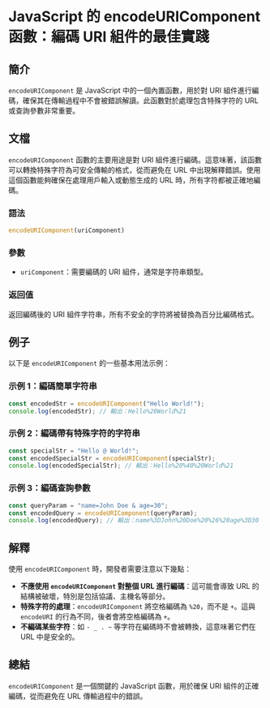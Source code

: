 <!--
Meta Description: # JavaScript 的 encodeURIComponent 函數：編碼 URI 組件的最佳實踐 ## 簡介 `encodeURIComponent` 是 JavaScript 中的一個內置函數，用於對 URI 組件進行編碼，確保其在傳輸過程中不會被錯誤解讀。此函數對於處理包含特殊字符的 UR...
Meta Keywords: encodeuricomponent, javascript, url, uri, const
-->

# JavaScript 的 encodeURIComponent 函數：編碼 URI 組件的最佳實踐

## 簡介
`encodeURIComponent` 是 JavaScript 中的一個內置函數，用於對 URI 組件進行編碼，確保其在傳輸過程中不會被錯誤解讀。此函數對於處理包含特殊字符的 URL 或查詢參數非常重要。

## 文檔
`encodeURIComponent` 函數的主要用途是對 URI 組件進行編碼。這意味著，該函數可以轉換特殊字符為可安全傳輸的格式，從而避免在 URL 中出現解釋錯誤。使用這個函數能夠確保在處理用戶輸入或動態生成的 URL 時，所有字符都被正確地編碼。

### 語法
```javascript
encodeURIComponent(uriComponent)
```

### 參數
- `uriComponent`：需要編碼的 URI 組件，通常是字符串類型。

### 返回值
返回編碼後的 URI 組件字符串，所有不安全的字符將被替換為百分比編碼格式。

## 例子
以下是 `encodeURIComponent` 的一些基本用法示例：

### 示例 1：編碼簡單字符串
```javascript
const encodedStr = encodeURIComponent("Hello World!");
console.log(encodedStr); // 輸出：Hello%20World%21
```

### 示例 2：編碼帶有特殊字符的字符串
```javascript
const specialStr = "Hello @ World!";
const encodedSpecialStr = encodeURIComponent(specialStr);
console.log(encodedSpecialStr); // 輸出：Hello%20%40%20World%21
```

### 示例 3：編碼查詢參數
```javascript
const queryParam = "name=John Doe & age=30";
const encodedQuery = encodeURIComponent(queryParam);
console.log(encodedQuery); // 輸出：name%3DJohn%20Doe%20%26%20age%3D30
```

## 解釋
使用 `encodeURIComponent` 時，開發者需要注意以下幾點：
- **不應使用 `encodeURIComponent` 對整個 URL 進行編碼**：這可能會導致 URL 的結構被破壞，特別是包括協議、主機名等部分。
- **特殊字符的處理**：`encodeURIComponent` 將空格編碼為 `%20`，而不是 `+`。這與 `encodeURI` 的行為不同，後者會將空格編碼為 `+`。
- **不編碼某些字符**：如 `- _ . ~` 等字符在編碼時不會被轉換，這意味著它們在 URL 中是安全的。

## 總結
`encodeURIComponent` 是一個關鍵的 JavaScript 函數，用於確保 URI 組件的正確編碼，從而避免在 URL 傳輸過程中的錯誤。